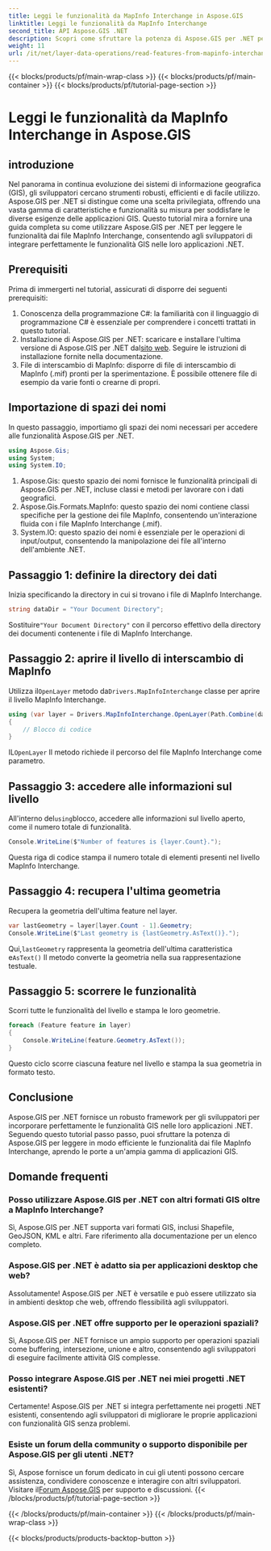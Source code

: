 ```yaml
---
title: Leggi le funzionalità da MapInfo Interchange in Aspose.GIS
linktitle: Leggi le funzionalità da MapInfo Interchange
second_title: API Aspose.GIS .NET
description: Scopri come sfruttare la potenza di Aspose.GIS per .NET per leggere le funzionalità dai file MapInfo Interchange in questo tutorial completo.
weight: 11
url: /it/net/layer-data-operations/read-features-from-mapinfo-interchange/
---
```


{{< blocks/products/pf/main-wrap-class >}}
{{< blocks/products/pf/main-container >}}
{{< blocks/products/pf/tutorial-page-section >}}

# Leggi le funzionalità da MapInfo Interchange in Aspose.GIS

## introduzione
Nel panorama in continua evoluzione dei sistemi di informazione geografica (GIS), gli sviluppatori cercano strumenti robusti, efficienti e di facile utilizzo. Aspose.GIS per .NET si distingue come una scelta privilegiata, offrendo una vasta gamma di caratteristiche e funzionalità su misura per soddisfare le diverse esigenze delle applicazioni GIS. Questo tutorial mira a fornire una guida completa su come utilizzare Aspose.GIS per .NET per leggere le funzionalità dai file MapInfo Interchange, consentendo agli sviluppatori di integrare perfettamente le funzionalità GIS nelle loro applicazioni .NET.
## Prerequisiti
Prima di immergerti nel tutorial, assicurati di disporre dei seguenti prerequisiti:
1. Conoscenza della programmazione C#: la familiarità con il linguaggio di programmazione C# è essenziale per comprendere i concetti trattati in questo tutorial.
2.  Installazione di Aspose.GIS per .NET: scaricare e installare l'ultima versione di Aspose.GIS per .NET dal[sito web](https://releases.aspose.com/gis/net/). Seguire le istruzioni di installazione fornite nella documentazione.
3. File di interscambio di MapInfo: disporre di file di interscambio di MapInfo (.mif) pronti per la sperimentazione. È possibile ottenere file di esempio da varie fonti o crearne di propri.

## Importazione di spazi dei nomi
In questo passaggio, importiamo gli spazi dei nomi necessari per accedere alle funzionalità Aspose.GIS per .NET.
```csharp
using Aspose.Gis;
using System;
using System.IO;
```
1. Aspose.Gis: questo spazio dei nomi fornisce le funzionalità principali di Aspose.GIS per .NET, incluse classi e metodi per lavorare con i dati geografici.
2. Aspose.Gis.Formats.MapInfo: questo spazio dei nomi contiene classi specifiche per la gestione dei file MapInfo, consentendo un'interazione fluida con i file MapInfo Interchange (.mif).
3. System.IO: questo spazio dei nomi è essenziale per le operazioni di input/output, consentendo la manipolazione dei file all'interno dell'ambiente .NET.

## Passaggio 1: definire la directory dei dati
Inizia specificando la directory in cui si trovano i file di MapInfo Interchange.
```csharp
string dataDir = "Your Document Directory";
```
 Sostituire`"Your Document Directory"` con il percorso effettivo della directory dei documenti contenente i file di MapInfo Interchange.
## Passaggio 2: aprire il livello di interscambio di MapInfo
 Utilizza il`OpenLayer` metodo da`Drivers.MapInfoInterchange` classe per aprire il livello MapInfo Interchange.
```csharp
using (var layer = Drivers.MapInfoInterchange.OpenLayer(Path.Combine(dataDir, "data.mif")))
{
    // Blocco di codice
}
```
 IL`OpenLayer` Il metodo richiede il percorso del file MapInfo Interchange come parametro.
## Passaggio 3: accedere alle informazioni sul livello
 All'interno del`using`blocco, accedere alle informazioni sul livello aperto, come il numero totale di funzionalità.
```csharp
Console.WriteLine($"Number of features is {layer.Count}.");
```
Questa riga di codice stampa il numero totale di elementi presenti nel livello MapInfo Interchange.
## Passaggio 4: recupera l'ultima geometria
Recupera la geometria dell'ultima feature nel layer.
```csharp
var lastGeometry = layer[layer.Count - 1].Geometry;
Console.WriteLine($"Last geometry is {lastGeometry.AsText()}.");
```
 Qui,`lastGeometry` rappresenta la geometria dell'ultima caratteristica e`AsText()` Il metodo converte la geometria nella sua rappresentazione testuale.
## Passaggio 5: scorrere le funzionalità
Scorri tutte le funzionalità del livello e stampa le loro geometrie.
```csharp
foreach (Feature feature in layer)
{
    Console.WriteLine(feature.Geometry.AsText());
}
```
Questo ciclo scorre ciascuna feature nel livello e stampa la sua geometria in formato testo.

## Conclusione
Aspose.GIS per .NET fornisce un robusto framework per gli sviluppatori per incorporare perfettamente le funzionalità GIS nelle loro applicazioni .NET. Seguendo questo tutorial passo passo, puoi sfruttare la potenza di Aspose.GIS per leggere in modo efficiente le funzionalità dai file MapInfo Interchange, aprendo le porte a un'ampia gamma di applicazioni GIS.
## Domande frequenti
### Posso utilizzare Aspose.GIS per .NET con altri formati GIS oltre a MapInfo Interchange?
Sì, Aspose.GIS per .NET supporta vari formati GIS, inclusi Shapefile, GeoJSON, KML e altri. Fare riferimento alla documentazione per un elenco completo.
### Aspose.GIS per .NET è adatto sia per applicazioni desktop che web?
Assolutamente! Aspose.GIS per .NET è versatile e può essere utilizzato sia in ambienti desktop che web, offrendo flessibilità agli sviluppatori.
### Aspose.GIS per .NET offre supporto per le operazioni spaziali?
Sì, Aspose.GIS per .NET fornisce un ampio supporto per operazioni spaziali come buffering, intersezione, unione e altro, consentendo agli sviluppatori di eseguire facilmente attività GIS complesse.
### Posso integrare Aspose.GIS per .NET nei miei progetti .NET esistenti?
Certamente! Aspose.GIS per .NET si integra perfettamente nei progetti .NET esistenti, consentendo agli sviluppatori di migliorare le proprie applicazioni con funzionalità GIS senza problemi.
### Esiste un forum della community o supporto disponibile per Aspose.GIS per gli utenti .NET?
Sì, Aspose fornisce un forum dedicato in cui gli utenti possono cercare assistenza, condividere conoscenze e interagire con altri sviluppatori. Visitare il[Forum Aspose.GIS](https://forum.aspose.com/c/gis/33) per supporto e discussioni.
{{< /blocks/products/pf/tutorial-page-section >}}

{{< /blocks/products/pf/main-container >}}
{{< /blocks/products/pf/main-wrap-class >}}

{{< blocks/products/products-backtop-button >}}
